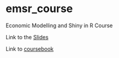 # emsr_course
Economic Modelling and Shiny in R Course



Link to the [Slides](https://docs.google.com/presentation/d/1iTuCEeeizyZCIstZIsJw7Qt83wQpZP98VEyrI0Vys_o/edit?usp=sharing)

Link to [coursebook](https://bitowaqr.github.io/emsr_course/)
